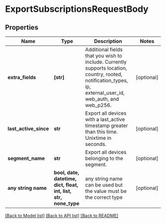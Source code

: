 # ExportSubscriptionsRequestBody


## Properties
Name | Type | Description | Notes
------------ | ------------- | ------------- | -------------
**extra_fields** | **[str]** | Additional fields that you wish to include. Currently supports location, country, rooted, notification_types, ip, external_user_id, web_auth, and web_p256. | [optional] 
**last_active_since** | **str** | Export all devices with a last_active timestamp greater than this time.  Unixtime in seconds. | [optional] 
**segment_name** | **str** | Export all devices belonging to the segment. | [optional] 
**any string name** | **bool, date, datetime, dict, float, int, list, str, none_type** | any string name can be used but the value must be the correct type | [optional]

[[Back to Model list]](../README.md#documentation-for-models) [[Back to API list]](../README.md#documentation-for-api-endpoints) [[Back to README]](../README.md)


